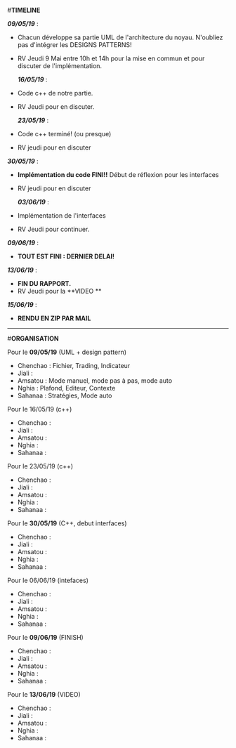 #__TIMELINE__


_**09/05/19**_ :  
* Chacun développe sa partie UML de l'architecture du noyau. N'oubliez pas d'intégrer les DESIGNS PATTERNS!
* RV Jeudi 9 Mai entre 10h et 14h pour la mise en commun et pour discuter de l'implémentation.

  _**16/05/19**_ :  
* Code c++ de notre partie.
* RV Jeudi pour en discuter.
              
  _**23/05/19**_ :  
* Code c++ terminé! (ou presque)
* RV jeudi pour en discuter
  
_**30/05/19**_ :  
* **Implémentation du code FINI!!** Début de réflexion pour les interfaces
* RV jeudi pour en discuter
  
  _**03/06/19**_ :  
* Implémentation de l'interfaces
* RV Jeudi pour continuer.
  
_**09/06/19**_ :  
* **TOUT EST FINI : DERNIER DELAI!**
  
_**13/06/19**_ :  
* **FIN DU RAPPORT.** 
* RV Jeudi pour la **VIDEO **
  
_**15/06/19**_ :  
* **RENDU EN ZIP PAR MAIL**


________________________________________________________________________________________________________________________________________


#__ORGANISATION__


Pour le **09/05/19** (UML + design pattern)
* Chenchao : Fichier, Trading, Indicateur
* Jiali    : 
* Amsatou  : Mode manuel, mode pas à pas, mode auto
* Nghia    : Plafond, Editeur, Contexte
* Sahanaa  : Stratégies, Mode auto
 
Pour le 16/05/19 (c++)
* Chenchao :
* Jiali    :
* Amsatou  :
* Nghia    :
* Sahanaa  :

Pour le 23/05/19 (c++)
* Chenchao :
* Jiali    :
* Amsatou  :
* Nghia    :
* Sahanaa  :

Pour le **30/05/19** (C++, debut interfaces)
* Chenchao :
* Jiali    :
* Amsatou  :
* Nghia    :
* Sahanaa  :

Pour le 06/06/19 (intefaces)
* Chenchao :
* Jiali    :
* Amsatou  :
* Nghia    :
* Sahanaa  :
         
Pour le **09/06/19** (FINISH)
* Chenchao :
* Jiali    :
* Amsatou  :
* Nghia    :
* Sahanaa  :
         
 Pour le **13/06/19** (VIDEO)
* Chenchao :
* Jiali    :
* Amsatou  :
* Nghia    :
* Sahanaa  :
